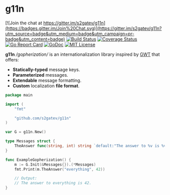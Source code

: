 # g11n

[![Join the chat at https://gitter.im/s2gatev/g11n](https://badges.gitter.im/Join%20Chat.svg)](https://gitter.im/s2gatev/g11n?utm_source=badge&utm_medium=badge&utm_campaign=pr-badge&utm_content=badge)
[![Build Status](https://travis-ci.org/s2gatev/g11n.svg?branch=master)](https://travis-ci.org/s2gatev/g11n)
[![Coverage Status](https://coveralls.io/repos/s2gatev/g11n/badge.svg?branch=master&service=github)](https://coveralls.io/github/s2gatev/g11n?branch=master)
[![Go Report Card](http://goreportcard.com/badge/s2gatev/g11n)](http://goreportcard.com/report/s2gatev/g11n)
[![GoDoc](https://godoc.org/github.com/golang/gddo?status.svg)](https://godoc.org/github.com/s2gatev/g11n)
[![MIT License](http://img.shields.io/badge/License-MIT-blue.svg)](LICENSE)

**g11n** */gopherization/* is an internationalization library inspired by [GWT](http://www.gwtproject.org/doc/latest/DevGuideI18nMessages.html) that offers:

* **Statically-typed** message keys.
* **Parameterized** messages.
* **Extendable** message formatting.
* **Custom** localization **file format**.

```go
package main

import (
	"fmt"

	"github.com/s2gatev/g11n"
)

var G = g11n.New()

type Messages struct {
	TheAnswer func(string, int) string `default:"The answer to %v is %v."`
}

func ExampleGopherization() {
	m := G.Init(&Messages{}).(*Messages)
	fmt.Print(m.TheAnswer("everything", 42))

	// Output:
	// The answer to everything is 42.
}
```
